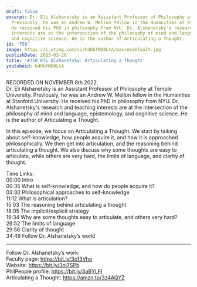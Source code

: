 ```yaml
---
draft: false
excerpt: Dr. Eli Alshanetsky is an Assistant Professor of Philosophy at Temple University.
  Previously, he was an Andrew W. Mellon fellow in the Humanities at Stanford University.
  He received his PhD in philosophy from NYU. Dr. Alshanetsky's research and teaching
  interests are at the intersection of the philosophy of mind and language, epistemology,
  and cognitive science. He is the author of Articulating a Thought.
id: '758'
image: https://i.ytimg.com/vi/hdObfMD0LtA/maxresdefault.jpg
publishDate: 2023-03-20
title: '#758 Eli Alshanetsky: Articulating a Thought'
youtubeid: hdObfMD0LtA
---
```

<div class="timelinks">

RECORDED ON NOVEMBER 8th 2022.  
Dr. Eli Alshanetsky is an Assistant Professor of Philosophy at Temple University. Previously, he was an Andrew W. Mellon fellow in the Humanities at Stanford University. He received his PhD in philosophy from NYU. Dr. Alshanetsky's research and teaching interests are at the intersection of the philosophy of mind and language, epistemology, and cognitive science. He is the author of Articulating a Thought.

In this episode, we focus on Articulating a Thought. We start by talking about self-knowledge, how people acquire it, and how it is approached philosophically. We then get into articulation, and the reasoning behind articulating a thought. We also discuss why some thoughts are easy to articulate, while others are very hard, the limits of language, and clarity of thought.

Time Links:  
<time>00:00</time> Intro  
<time>00:35</time> What is self-knowledge, and how do people acquire it?  
<time>03:30</time> Philosophical approaches to self-knowledge  
<time>11:12</time> What is articulation?  
<time>15:03</time> The reasoning behind articulating a thought  
<time>18:05</time> The implicit/explicit strategy  
<time>19:34</time> Why are some thoughts easy to articulate, and others very hard?  
<time>26:52</time> The limits of language  
<time>29:56</time> Clarity of thought  
<time>34:49</time> Follow Dr. Alshanetsky’s work!

---

Follow Dr. Alshanetsky’s work:  
Faculty page: https://bit.ly/3o13Vho  
Website: https://bit.ly/3oi7SPb  
PhilPeople profile: https://bit.ly/3aBYLFI  
Articulating a Thought: https://amzn.to/3z4AQYZ
</div>


